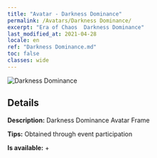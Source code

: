```yaml
---
title: "Avatar - Darkness Dominance"
permalink: /Avatars/Darkness Dominance/
excerpt: "Era of Chaos  Darkness Dominance"
last_modified_at: 2021-04-28
locale: en
ref: "Darkness Dominance.md"
toc: false
classes: wide
---
```

 ![Darkness Dominance](/images/a/avatarFrame_34.png)

## Details

 **Description:** Darkness Dominance Avatar Frame 

 **Tips:** Obtained through event participation 

 **Is available:**  + 

